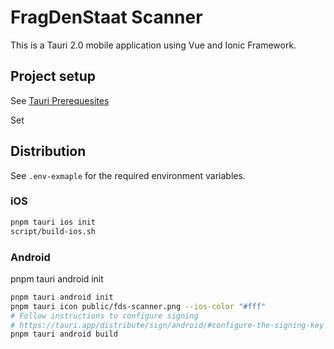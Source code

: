 # FragDenStaat Scanner

This is a Tauri 2.0 mobile application using Vue and Ionic Framework.

## Project setup

See [Tauri Prerequesites](https://tauri.app/start/prerequisites/)

Set

## Distribution

See `.env-exmaple` for the required environment variables.

### iOS



```bash
pnpm tauri ios init
script/build-ios.sh
```

### Android

pnpm tauri android init


```bash
pnpm tauri android init
pnpm tauri icon public/fds-scanner.png --ios-color "#fff"
# Follow instructions to configure signing
# https://tauri.app/distribute/sign/android/#configure-the-signing-key
pnpm tauri android build
```
